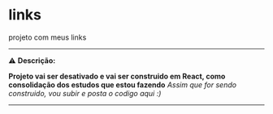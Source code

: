 # links
 projeto com meus links 

---

 ⚠ **Descrição:**

**Projeto vai ser desativado e vai ser construido em React, como consolidação dos estudos que estou fazendo**
_Assim que for sendo construido, vou subir e posta o codigo aqui :)_

---
